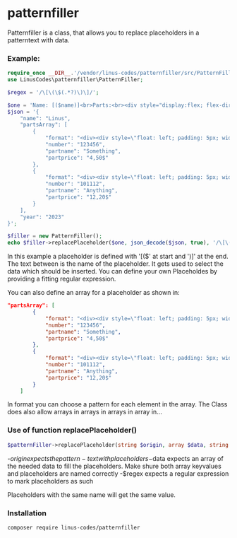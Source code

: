 # patternfiller

Patternfiller is a class, that allows you to replace placeholders in a patterntext with data.

### Example:
```php
require_once __DIR__.'/vendor/linus-codes/patternfiller/src/PatternFiller.php';
use LinusCodes\patternfiller\PatternFiller;

$regex = '/\[\(\$(.*?)\)\]/';

$one = 'Name: [($name)]<br>Parts:<br><div style="display:flex; flex-direction:column;">[($partsArray)]</div>Year: [($year)]';
$json = '{
    "name": "Linus",
    "partsArray": [
        {
            "format": "<div><div style=\"float: left; padding: 5px; width:80px; height:20px; background:rgb(220, 220, 220);\">[($number)]</div><div style=\"float:left; padding: 5px; width:80px; height:20px; background: rgb(190,190,190);\">[($partname)]</div><div style=\"float: left; padding: 5px; width:80px; height:20px; background:rgb(220, 220, 220);\">[($partprice)]</div></div>",
            "number": "123456",
            "partname": "Something",
            "partprice": "4,50$"
        },
        {
            "format": "<div><div style=\"float: left; padding: 5px; width:80px; height:20px; background:rgb(220, 220, 220);\">[($number)]</div><div style=\"float:left; padding: 5px; width:80px; height:20px; background: rgb(190,190,190);\">[($partname)]</div><div style=\"float: left; padding: 5px; width:80px; height:20px; background:rgb(220, 220, 220);\">[($partprice)]</div></div>",
            "number": "101112",
            "partname": "Anything",
            "partprice": "12,20$"
        }
    ],
    "year": "2023"
}';

$filler = new PatternFiller();
echo $filler->replacePlaceholder($one, json_decode($json, true), '/\[\(\$(.*?)\)\]/');
```

In this example a placeholder is defined with '[($' at start and ')]' at the end. The text between is the name of the placeholder. It gets used to select the data which should be inserted. You can define your own Placeholdes by providing a fitting regular expression.

You can also define an array for a placeholder as shown in:
```json
"partsArray": [
        {
            "format": "<div><div style=\"float: left; padding: 5px; width:80px; height:20px; background:rgb(220, 220, 220);\">[($number)]</div><div style=\"float:left; padding: 5px; width:80px; height:20px; background: rgb(190,190,190);\">[($partname)]</div><div style=\"float: left; padding: 5px; width:80px; height:20px; background:rgb(220, 220, 220);\">[($partprice)]</div></div>",
            "number": "123456",
            "partname": "Something",
            "partprice": "4,50$"
        },
        {
            "format": "<div><div style=\"float: left; padding: 5px; width:80px; height:20px; background:rgb(220, 220, 220);\">[($number)]</div><div style=\"float:left; padding: 5px; width:80px; height:20px; background: rgb(190,190,190);\">[($partname)]</div><div style=\"float: left; padding: 5px; width:80px; height:20px; background:rgb(220, 220, 220);\">[($partprice)]</div></div>",
            "number": "101112",
            "partname": "Anything",
            "partprice": "12,20$"
        }
    ]
```

In format you can choose a pattern for each element in the array. The Class does also allow arrays in arrays in arrays in array in...

### Use of function replacePlaceholder()
```php
$patternFiller->replacePlaceholder(string $origin, array $data, string $regex);
```
-$origin expects the pattern-text with placeholders
-$data expects an array of the needed data to fill the placeholders. Make shure both array keyvalues and placeholders are named correctly
-$regex expects a regular expression to mark placeholders as such

Placeholders with the same name will get the same value.



### Installation
```bash
composer require linus-codes/patternfiller
```


